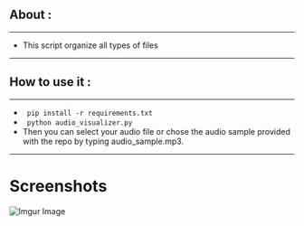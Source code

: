 

## About :

---

- This script organize all types of files

---

## How to use it :

---
* ``` pip install -r requirements.txt```
* ``` python audio_visualizer.py```
* Then you can select your audio file or chose the audio sample provided with the repo by typing audio_sample.mp3.
---


# Screenshots
![Imgur Image](https://i.imgur.com/UKmDK5e.png)
